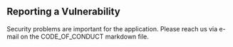 ## Reporting a Vulnerability

Security problems are important for the application. Please reach us via e-mail on the CODE_OF_CONDUCT markdown file.